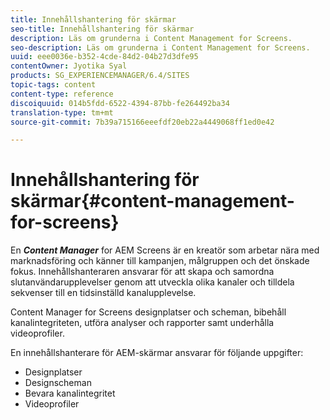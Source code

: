 ```yaml
---
title: Innehållshantering för skärmar
seo-title: Innehållshantering för skärmar
description: Läs om grunderna i Content Management for Screens.
seo-description: Läs om grunderna i Content Management for Screens.
uuid: eee0036e-b352-4cde-84d2-04b27d3dfe95
contentOwner: Jyotika Syal
products: SG_EXPERIENCEMANAGER/6.4/SITES
topic-tags: content
content-type: reference
discoiquuid: 014b5fdd-6522-4394-87bb-fe264492ba34
translation-type: tm+mt
source-git-commit: 7b39a715166eeefdf20eb22a4449068ff1ed0e42

---
```



# Innehållshantering för skärmar{#content-management-for-screens}

En ***Content Manager*** for AEM Screens är en kreatör som arbetar nära med marknadsföring och känner till kampanjen, målgruppen och det önskade fokus. Innehållshanteraren ansvarar för att skapa och samordna slutanvändarupplevelser genom att utveckla olika kanaler och tilldela sekvenser till en tidsinställd kanalupplevelse.

Content Manager for Screens designplatser och scheman, bibehåll kanalintegriteten, utföra analyser och rapporter samt underhålla videoprofiler.

En innehållshanterare för AEM-skärmar ansvarar för följande uppgifter:

* Designplatser
* Designscheman
* Bevara kanalintegritet
* Videoprofiler

